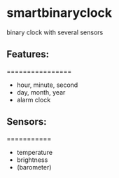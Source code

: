 smartbinaryclock
================

binary clock with several sensors



## Features:
================
* hour, minute, second
* day, month, year
* alarm clock



## Sensors:
===========
* temperature
* brightness
* (barometer)

